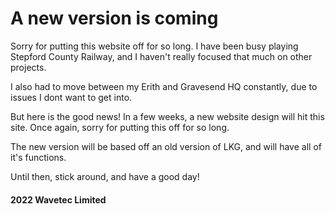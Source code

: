 # A new version is coming

Sorry for putting this website off for so long. I have been busy playing Stepford County Railway, and I haven't really focused that much on other projects.

I also had to move between my Erith and Gravesend HQ constantly, due to issues I dont want to get into.

But here is the good news! In a few weeks, a new website design will hit this site. Once again, sorry for putting this off for so long. 

The new version will be based off an old version of LKG, and will have all of it's functions. 

Until then, stick around, and have a good day!

#### 2022 Wavetec Limited

